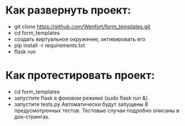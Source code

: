 # Как развернуть проект:
+ git clone https://github.com/Wenfort/form_templates.git
+ cd form_templates
+ создать виртуальное окружение, активировать его
+ pip install -r requirements.txt
+ flask run

# Как протестировать проект:
+ cd form_templates
+ запустите flask в фоновом режиме (sudo flask run &)
+ запустите tests.py
Автоматически будут запущены 8 предусмотренных тестов. Тестовые случаи подробно описаны в док-стрингах.
